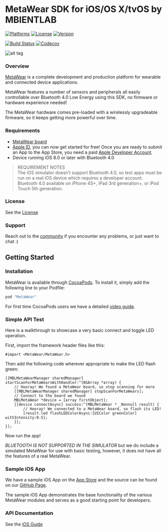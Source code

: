 # MetaWear SDK for iOS/OS X/tvOS by MBIENTLAB

[![Platforms](https://img.shields.io/cocoapods/p/MetaWear.svg?style=flat)](http://cocoapods.org/pods/MetaWear)
[![License](https://img.shields.io/cocoapods/l/MetaWear.svg?style=flat)](https://mbientlab.com/license)
[![Version](https://img.shields.io/cocoapods/v/MetaWear.svg?style=flat)](http://cocoapods.org/pods/MetaWear)

[![Build Status](https://jenkins.schiffli.us/buildStatus/icon?job=MetaWear-SDK-iOS-macOS-tvOS)](https://jenkins.schiffli.us/job/MetaWear-SDK-iOS-macOS-tvOS)
[![Codecov](https://img.shields.io/codecov/c/github/mbientlab/MetaWear-SDK-iOS-macOS-tvOS.svg?maxAge=2592000)](https://codecov.io/github/mbientlab/MetaWear-SDK-iOS-macOS-tvOS?branch=master)

![alt tag](https://github.com/mbientlab/MetaWear-SDK-iOS-macOS-tvOS/blob/master/Images/Metawear.png)

### Overview

[MetaWear](https://mbientlab.com) is a complete development and production platform for wearable and connected device applications.

MetaWear features a number of sensors and peripherals all easily controllable over Bluetooth 4.0 Low Energy using this SDK, no firmware or hardware experience needed!

The MetaWear hardware comes pre-loaded with a wirelessly upgradeable firmware, so it keeps getting more powerful over time.

### Requirements
- [MetaWear board](https://mbientlab.com/store/)
- [Apple ID](https://appleid.apple.com/), you can now get started for free!  Once you are ready to submit an App to the App Store, you need a paid [Apple Developer Account](https://developer.apple.com/programs/ios/).
- Device running iOS 8.0 or later with Bluetooth 4.0

> REQUIREMENT NOTES  
The iOS simulator doesn’t support Bluetooth 4.0, so test apps must be run on a real iOS device which requires a developer account.  Bluetooth 4.0 available on iPhone 4S+, iPad 3rd generation+, or iPod Touch 5th generation.

### License
See the [License](https://github.com/mbientlab/MetaWear-SDK-iOS-macOS-tvOS/blob/master/LICENSE)

### Support
Reach out to the [community](http://community.mbientlab.com) if you encounter any problems, or just want to chat :)

## Getting Started

### Installation

MetaWear is available through [CocoaPods](http://cocoapods.org). To install
it, simply add the following line to your Podfile:

```ruby
pod "MetaWear"
```
For first time CocoaPods users we have a detailed [video guide](https://youtu.be/VTb_EDv5j7A).

### Simple API Test

Here is a walkthrough to showcase a very basic connect and toggle LED operation.

First, import the framework header files like this:
```obj-c
#import <MetaWear/MetaWear.h>
```

Then add the following code wherever appropriate to make the LED flash green:
```obj-c
[[MBLMetaWearManager sharedManager] startScanForMetaWearsWithHandler:^(NSArray *array) {
    // Hooray! We found a MetaWear board, so stop scanning for more
    [[MBLMetaWearManager sharedManager] stopScanForMetaWears];
    // Connect to the board we found
    MBLMetaWear *device = [array firstObject];
    [[device connectAsync] success:^(MBLMetaWear * _Nonnull result) {
        // Hooray! We connected to a MetaWear board, so flash its LED!
        [result.led flashLEDColorAsync:[UIColor greenColor] withIntensity:0.5];
    }];
}];
```
Now run the app! 

*BLUETOOTH IS NOT SUPPORTED IN THE SIMULATOR* but we do include a simulated MetaWear for use with basic testing, however, it does not have all the features of a real MetaWear.

### Sample iOS App

We have a sample iOS App on the [App Store](https://itunes.apple.com/us/app/metawear/id920878581) and the source can be found on our [GitHub Page](https://github.com/mbientlab/Metawear-SampleiOSApp).

The sample iOS App demonstrates the base functionality of the various MetaWear modules and serves as a good starting point for developers.

### API Documentation

See the [iOS Guide](https://mbientlab.com/iosdocs/latest/)
